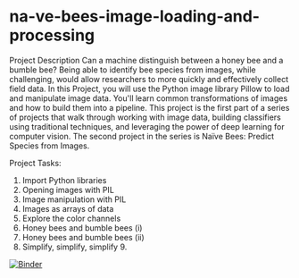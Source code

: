 # na-ve-bees-image-loading-and-processing

Project Description Can a machine distinguish between a honey bee and a bumble bee? Being able to identify bee species from images, while challenging, would allow researchers to more quickly and effectively collect field data. In this Project, you will use the Python image library Pillow to load and manipulate image data. You'll learn common transformations of images and how to build them into a pipeline.  This project is the first part of a series of projects that walk through working with image data, building classifiers using traditional techniques, and leveraging the power of deep learning for computer vision. The second project in the series is Naïve Bees: Predict Species from Images.


Project Tasks:
1. Import Python libraries 
2. Opening images with PIL 
3. Image manipulation with PIL 
4. Images as arrays of data 
5. Explore the color channels 
6. Honey bees and bumble bees (i) 
7. Honey bees and bumble bees (ii) 
8. Simplify, simplify, simplify 9.



[![Binder](https://mybinder.org/badge_logo.svg)](https://mybinder.org/v2/gh/HajerMhimdi/na-ve-bees-image-loading-and-processing.git/main?filepath=notebook.ipynb)

